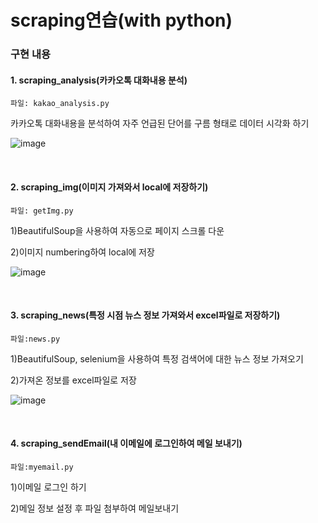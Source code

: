 # scraping연습(with python)

### 구현 내용

#### 1. scraping_analysis(카카오톡 대화내용 분석)
    파일: kakao_analysis.py

  카카오톡 대화내용을 분석하여 자주 언급된 단어를 구름 형태로 데이터 시각화 하기

![image](https://user-images.githubusercontent.com/76245273/113110501-1d2e4300-9242-11eb-8d92-f0049f250940.png)

<br/>

#### 2. scraping_img(이미지 가져와서 local에 저장하기)
    파일: getImg.py

  1)BeautifulSoup을 사용하여 자동으로 페이지 스크롤 다운
  
  2)이미지 numbering하여 local에 저장
  
![image](https://user-images.githubusercontent.com/76245273/113113869-b6128d80-9245-11eb-8db7-be516b70b77c.png)

<br/>

#### 3. scraping_news(특정 시점 뉴스 정보 가져와서 excel파일로 저장하기)
    파일:news.py
  1)BeautifulSoup, selenium을 사용하여 특정 검색어에 대한 뉴스 정보 가져오기
  
  2)가져온 정보를 excel파일로 저장
  
![image](https://user-images.githubusercontent.com/76245273/113115019-f1fa2280-9246-11eb-845a-00d37c542483.png)

<br/>

#### 4. scraping_sendEmail(내 이메일에 로그인하여 메일 보내기)
    파일:myemail.py
  
  1)이메일 로그인 하기
  
  2)메일 정보 설정 후 파일 첨부하여 메일보내기
